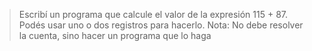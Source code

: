 
> Escribí un programa que calcule el valor de la expresión 115 + 87. Podés usar uno o dos registros para hacerlo. Nota: No debe resolver la cuenta, sino hacer un programa que lo haga
